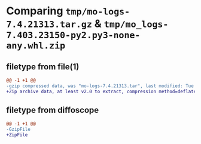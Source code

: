 # Comparing `tmp/mo-logs-7.4.21313.tar.gz` & `tmp/mo_logs-7.403.23150-py2.py3-none-any.whl.zip`

## filetype from file(1)

```diff
@@ -1 +1 @@
-gzip compressed data, was "mo-logs-7.4.21313.tar", last modified: Tue Nov  9 12:27:12 2021, max compression
+Zip archive data, at least v2.0 to extract, compression method=deflate
```

## filetype from diffoscope

```diff
@@ -1 +1 @@
-GzipFile
+ZipFile
```

